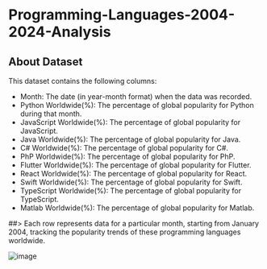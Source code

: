 # Programming-Languages-2004-2024-Analysis

## About Dataset
This dataset contains the following columns:

- Month: The date (in year-month format) when the data was recorded.
- Python Worldwide(%): The percentage of global popularity for Python during that month.
- JavaScript Worldwide(%): The percentage of global popularity for JavaScript.
- Java Worldwide(%): The percentage of global popularity for Java.
- C# Worldwide(%): The percentage of global popularity for C#.
- PhP Worldwide(%): The percentage of global popularity for PhP.
- Flutter Worldwide(%): The percentage of global popularity for Flutter.
- React Worldwide(%): The percentage of global popularity for React.
- Swift Worldwide(%): The percentage of global popularity for Swift.
- TypeScript Worldwide(%): The percentage of global popularity for TypeScript.
- Matlab Worldwide(%): The percentage of global popularity for Matlab.

##> Each row represents data for a particular month, starting from January 2004, tracking the popularity trends of these programming languages worldwide.

![image](https://github.com/user-attachments/assets/d02b71a2-6c13-43e0-bed3-2839834616f3)

